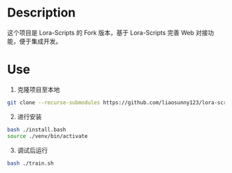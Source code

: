 # Description  
这个项目是 Lora-Scripts 的 Fork 版本，基于 Lora-Scripts 完善 Web 对接功能，便于集成开发。  
# Use  
1. 克隆项目至本地
```bash
git clone --recurse-submodules https://github.com/liaosunny123/lora-scripts
```
2. 进行安装
```bash
bash ./install.bash 
source ./venv/bin/activate
```
3. 调试后运行
```bash
bash ./train.sh 
```